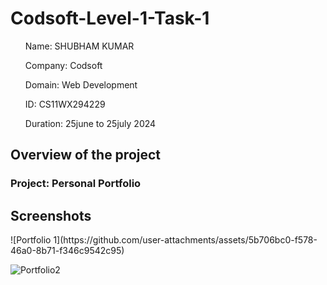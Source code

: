 # Codsoft-Level-1-Task-1


<ul>Name: SHUBHAM KUMAR</ul>
<ul>Company: Codsoft</ul>
<ul>Domain: Web Development</ul>
<ul>ID: CS11WX294229</ul>
<ul>Duration: 25june to 25july 2024</ul>

<h2>Overview of the project</h2>
<h3>Project: Personal Portfolio</h3>


<h2>Screenshots</h2>
![Portfolio 1](https://github.com/user-attachments/assets/5b706bc0-f578-46a0-8b71-f346c9542c95)


![Portfolio2](https://github.com/user-attachments/assets/5de523bc-edd8-40e8-8be3-122b544ec421)

